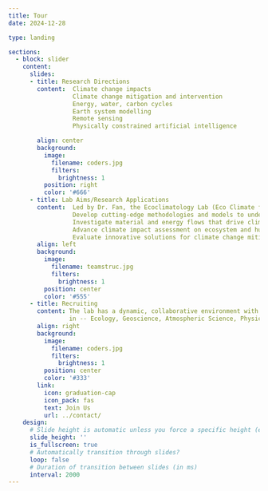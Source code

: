 ```yaml
---
title: Tour
date: 2024-12-28

type: landing

sections:
  - block: slider
    content:
      slides:
      - title: Research Directions
        content:  Climate change impacts
                  Climate change mitigation and intervention 
                  Energy, water, carbon cycles
                  Earth system modelling
                  Remote sensing
                  Physically constrained artificial intelligence

        align: center
        background:
          image:
            filename: coders.jpg
            filters:
              brightness: 1
          position: right
          color: '#666'
      - title: Lab Aims/Research Applications
        content:  Led by Dr. Fan, the Ecoclimatology Lab (Eco Climate for short) is at the forefront of climate and ecosystem research. The lab’s mission is to --
                  Develop cutting-edge methodologies and models to understand land-atmosphere interactions
                  Investigate material and energy flows that drive climate and ecosystem dynamics
                  Advance climate impact assessment on ecosystem and human health
                  Evaluate innovative solutions for climate change mitigation, including natural or technology-based solutions
        align: left
        background:
          image:
            filename: teamstruc.jpg
            filters:
              brightness: 1
          position: center
          color: '#555'
      - title: Recruiting
        content: The lab has a dynamic, collaborative environment with 15 researchers from four nations. It is seeking passionate Master's and PhD candidates with backgrounds 
                 in -- Ecology, Geoscience, Atmospheric Science, Physics, Mathematics, Computer Science. Ideal candidates will be self-motivated and eager to contribute to groundbreaking climate research
        align: right
        background:
          image:
            filename: coders.jpg
            filters:
              brightness: 1
          position: center
          color: '#333'
        link:
          icon: graduation-cap
          icon_pack: fas
          text: Join Us
          url: ../contact/
    design:
      # Slide height is automatic unless you force a specific height (e.g. '400px')
      slide_height: ''
      is_fullscreen: true
      # Automatically transition through slides?
      loop: false
      # Duration of transition between slides (in ms)
      interval: 2000
---
```


